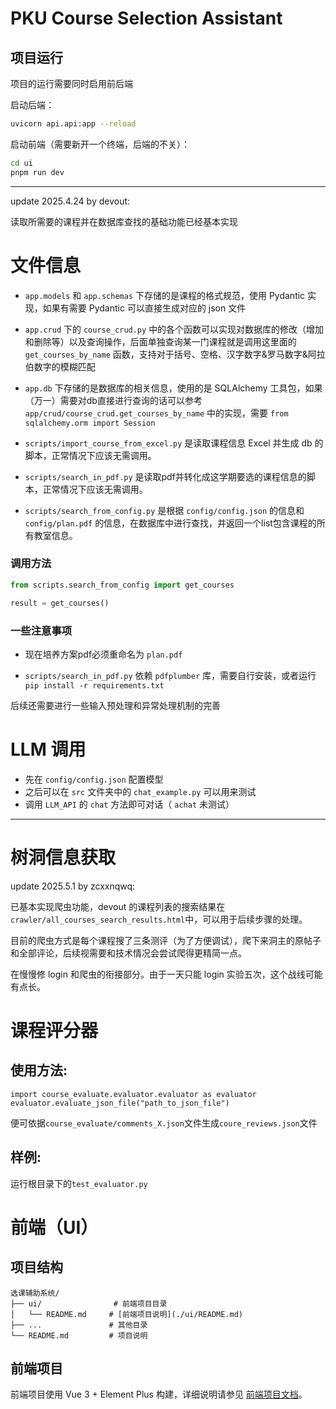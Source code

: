 # PKU Course Selection Assistant

## 项目运行

项目的运行需要同时启用前后端

启动后端：
```bash
uvicorn api.api:app --reload
```

启动前端（需要新开一个终端，后端的不关）：
```bash
cd ui
pnpm run dev
```

---

update 2025.4.24 by devout:

读取所需要的课程并在数据库查找的基础功能已经基本实现

# 文件信息

- `app.models` 和 `app.schemas` 下存储的是课程的格式规范，使用 Pydantic 实现，如果有需要 Pydantic 可以直接生成对应的 json 文件

- `app.crud` 下的 `course_crud.py` 中的各个函数可以实现对数据库的修改（增加和删除等）以及查询操作，后面单独查询某一门课程就是调用这里面的 `get_courses_by_name` 函数，支持对于括号、空格、汉字数字&罗马数字&阿拉伯数字的模糊匹配

- `app.db` 下存储的是数据库的相关信息，使用的是 SQLAlchemy 工具包，如果（万一）需要对db直接进行查询的话可以参考 `app/crud/course_crud.get_courses_by_name` 中的实现，需要 `from sqlalchemy.orm import Session`

- `scripts/import_course_from_excel.py` 是读取课程信息 Excel 并生成 db 的脚本，正常情况下应该无需调用。

- `scripts/search_in_pdf.py` 是读取pdf并转化成这学期要选的课程信息的脚本，正常情况下应该无需调用。

- `scripts/search_from_config.py` 是根据 `config/config.json` 的信息和 `config/plan.pdf` 的信息，在数据库中进行查找，并返回一个list包含课程的所有教室信息。

### 调用方法

```python
from scripts.search_from_config import get_courses

result = get_courses()
```

### 一些注意事项

- 现在培养方案pdf必须重命名为 `plan.pdf`

- `scripts/search_in_pdf.py` 依赖 `pdfplumber` 库，需要自行安装，或者运行 `pip install -r requirements.txt`

后续还需要进行一些输入预处理和异常处理机制的完善

# LLM 调用

- 先在 `config/config.json` 配置模型
- 之后可以在 `src` 文件夹中的 `chat_example.py` 可以用来测试
- 调用 `LLM_API` 的 `chat` 方法即可对话（ `achat` 未测试）

-------

# 树洞信息获取

update 2025.5.1 by zcxxnqwq:

已基本实现爬虫功能，devout 的课程列表的搜索结果在 `crawler/all_courses_search_results.html`中，可以用于后续步骤的处理。

目前的爬虫方式是每个课程搜了三条测评（为了方便调试），爬下来洞主的原帖子和全部评论，后续视需要和技术情况会尝试爬得更精简一点。

在慢慢修 login 和爬虫的衔接部分。由于一天只能 login 实验五次，这个战线可能有点长。

# 课程评分器

## 使用方法:
`import course_evaluate.evaluator.evaluator as evaluator` 
`evaluator.evaluate_json_file("path_to_json_file")`

便可依据`course_evaluate/comments_X.json`文件生成`coure_reviews.json`文件
## 样例:
运行根目录下的`test_evaluator.py`


# 前端（UI）

## 项目结构
```
选课辅助系统/
├── ui/                # 前端项目目录
│   └── README.md     # [前端项目说明](./ui/README.md)
├── ...               # 其他目录
└── README.md         # 项目说明
```

## 前端项目
前端项目使用 Vue 3 + Element Plus 构建，详细说明请参见 [前端项目文档](./ui/README.md)。
